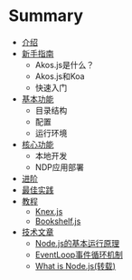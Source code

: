 # Summary

* [介绍](README.md)
* [新手指南](chapter1.md)
  * Akos.js是什么？
  * Akos.js和Koa
  * 快速入门
* [基本功能](basis-function.md)
  * 目录结构
  * 配置
  * 运行环境
* [核心功能](core.md)
  * 本地开发
  * NDP应用部署
* [进阶](bookshelfjs.md)
* [最佳实践](zui-jia-shi-jian.md)
* [教程](xiang-guan-jiao-cheng.md)
  * [Knex.js](xiang-guan-jiao-cheng/knexjs.md)
  * [Bookshelf.js](xiang-guan-jiao-cheng/bookshelfjs.md)
* [技术文章](article.md)
  * [Node.js的基本运行原理](article/nodejsde-ji-ben-yun-xing-yuan-li.md)
  * [EventLoop事件循环机制](core/evenloop.md)
  * [What is Node.js\(转载\)](article/what-is-nodejszhuan-8f7d29.md)

